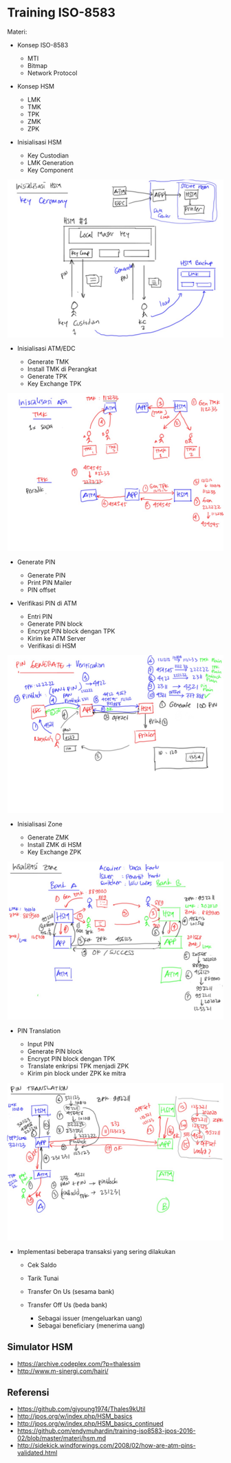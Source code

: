 # Training ISO-8583 #

Materi:

* Konsep ISO-8583

    * MTI
    * Bitmap
    * Network Protocol

* Konsep HSM

    * LMK
    * TMK
    * TPK
    * ZMK
    * ZPK

* Inisialisasi HSM

    * Key Custodian
    * LMK Generation
    * Key Component

![Inisialisasi HSM](img/inisialisasi-hsm.jpg)

* Inisialisasi ATM/EDC

    * Generate TMK
    * Install TMK di Perangkat
    * Generate TPK
    * Key Exchange TPK

![Inisialisasi ATM/EDC](img/inisialisasi-atm.jpg)

* Generate PIN

    * Generate PIN
    * Print PIN Mailer
    * PIN offset

* Verifikasi PIN di ATM

    * Entri PIN
    * Generate PIN block
    * Encrypt PIN block dengan TPK
    * Kirim ke ATM Server
    * Verifikasi di HSM

![Generate dan Validasi PIN](img/pin-generate-validate.jpg)

* Inisialisasi Zone

    * Generate ZMK
    * Install ZMK di HSM
    * Key Exchange ZPK

![Inisialisasi Zone](img/inisialisasi-zone.jpg)

* PIN Translation

    * Input PIN
    * Generate PIN block
    * Encrypt PIN block dengan TPK
    * Translate enkripsi TPK menjadi ZPK
    * Kirim pin block under ZPK ke mitra

![PIN Translation](img/pin-translation.jpg)

* Implementasi beberapa transaksi yang sering dilakukan

    * Cek Saldo
    * Tarik Tunai
    * Transfer On Us (sesama bank)
    * Transfer Off Us (beda bank)
        
        * Sebagai issuer (mengeluarkan uang)
        * Sebagai beneficiary (menerima uang)

## Simulator HSM ##

* https://archive.codeplex.com/?p=thalessim
* http://www.m-sinergi.com/hairi/

## Referensi ##

* https://github.com/gjyoung1974/Thales9kUtil
* http://jpos.org/w/index.php/HSM_basics
* http://jpos.org/w/index.php/HSM_basics_continued
* https://github.com/endymuhardin/training-iso8583-jpos-2016-02/blob/master/materi/hsm.md
* http://sidekick.windforwings.com/2008/02/how-are-atm-pins-validated.html
